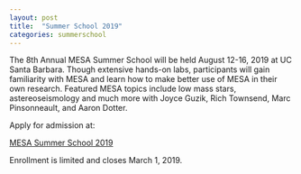 ```yaml
---
layout: post
title:  "Summer School 2019"
categories: summerschool
---
```


The 8th Annual MESA Summer School will be held August 12-16, 2019 at
UC Santa Barbara. Though extensive hands-on labs, participants will
gain familiarity with MESA and learn how to make better use of MESA in
their own research. Featured MESA topics include low mass stars,
astereoseismology and much more with Joyce Guzik, Rich Townsend, Marc
Pinsonneault, and Aaron Dotter.

Apply for admission at:

[MESA Summer School 2019](http://cococubed.asu.edu/mesa_summer_school_2019/application.html)

Enrollment is limited and closes March 1, 2019.
